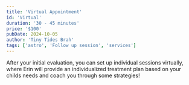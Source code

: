 ```yaml
---
title: 'Virtual Appointment'
id: 'Virtual'
duration: '30 - 45 minutes'
price: '$100'
pubDate: 2024-10-05
author: 'Tiny Tides Brah'
tags: ['astro', 'Follow up session', 'services']
---
```


After your initial evaluation, you can set up individual sessions virtually, where Erin will provide an individualized treatment plan based on your childs needs and coach you through some strategies!
